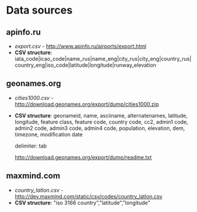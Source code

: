 # Data sources #

## apinfo.ru ##

 *  *export.csv* - http://www.apinfo.ru/airports/export.html
 *  **CSV structure**: iata_code|icao_code|name_rus|name_eng|city_rus|city_eng|country_rus|country_eng|iso_code|latitude|longitude|runway_elevation

## geonames.org ##

 *  *cities1000.csv* - http://download.geonames.org/export/dump/cities1000.zip
 *  **CSV structure**: geonameid, name, asciiname, alternatenames, latitude, longitude, feature class, feature code, country code, cc2, admin1 code, admin2 code, admin3 code, admin4 code, population, elevation, dem, timezone, modification date

    delimiter: tab

    http://download.geonames.org/export/dump/readme.txt

## maxmind.com ##

 * *country_latlon.csv* - http://dev.maxmind.com/static/csv/codes/country_latlon.csv
 *  **CSV structure**: "iso 3166 country","latitude","longitude"
